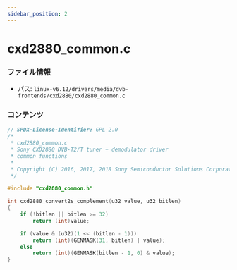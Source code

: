 ```yaml
---
sidebar_position: 2
---
```

# cxd2880_common.c

### ファイル情報

- パス: `linux-v6.12/drivers/media/dvb-frontends/cxd2880/cxd2880_common.c`

### コンテンツ

```c
// SPDX-License-Identifier: GPL-2.0
/*
 * cxd2880_common.c
 * Sony CXD2880 DVB-T2/T tuner + demodulator driver
 * common functions
 *
 * Copyright (C) 2016, 2017, 2018 Sony Semiconductor Solutions Corporation
 */

#include "cxd2880_common.h"

int cxd2880_convert2s_complement(u32 value, u32 bitlen)
{
	if (!bitlen || bitlen >= 32)
		return (int)value;

	if (value & (u32)(1 << (bitlen - 1)))
		return (int)(GENMASK(31, bitlen) | value);
	else
		return (int)(GENMASK(bitlen - 1, 0) & value);
}

```
